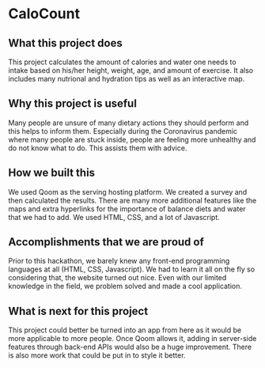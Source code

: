 CaloCount
==================
## What this project does
This project calculates the amount of calories and water one needs to intake based on his/her height, weight, age, and amount of exercise. It also includes many nutrional and hydration tips as well as an interactive map. 
## Why this project is useful
Many people are unsure of many dietary actions they should perform and this helps to inform them. Especially during the Coronavirus pandemic where many people are stuck inside, people are feeling more unhealthy and do not know what to do. This assists them with advice.
## How we built this 
We used Qoom as the serving hosting platform. We created a survey and then calculated the results. There are many more additional features like the maps and extra hyperlinks for the importance of balance diets and water that we had to add. We used HTML, CSS, and a lot of Javascript.
## Accomplishments that we are proud of 
Prior to this hackathon, we barely knew any front-end programming languages at all (HTML, CSS, Javascript). We had to learn it all on the fly so considering that, the website turned out nice. Even with our limited knowledge in the field, we problem solved and made a cool application.
## What is next for this project
This project could better be turned into an app from here as it would be more applicable to more people. Once Qoom allows it, adding in server-side features through back-end APIs would also be a huge improvement. There is also more work that could be put in to style it better.